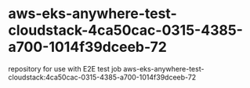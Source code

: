 # aws-eks-anywhere-test-cloudstack-4ca50cac-0315-4385-a700-1014f39dceeb-72
repository for use with E2E test job aws-eks-anywhere-test-cloudstack:4ca50cac-0315-4385-a700-1014f39dceeb-72
